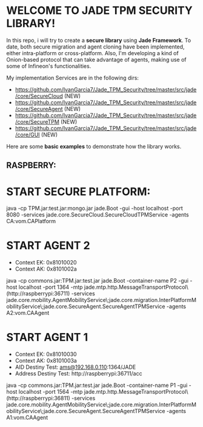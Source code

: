 
# WELCOME TO JADE TPM SECURITY LIBRARY!

In this repo, i will try to create a **secure library** using **Jade Framework**.
To date, both secure migration and agent cloning have been implemented, either intra-platform or cross-platform.
Also, I'm developing a kind of Onion-based protocol that can take advantage of agents, 
making use of some of Infineon's functionalities.

My implementation Services are in the following dirs:

* https://github.com/IvanGarcia7/Jade_TPM_Security/tree/master/src/jade/core/SecureCloud (NEW)
* https://github.com/IvanGarcia7/Jade_TPM_Security/tree/master/src/jade/core/SecureAgent (NEW)
* https://github.com/IvanGarcia7/Jade_TPM_Security/tree/master/src/jade/core/SecureTPM (NEW)
* https://github.com/IvanGarcia7/Jade_TPM_Security/tree/master/src/jade/core/GUI (NEW)

Here are some **basic examples** to demonstrate how the library works.

## RASPBERRY:

# START SECURE PLATFORM:

java -cp TPM.jar:test.jar:mongo.jar jade.Boot -gui -host localhost -port 8080 -services jade.core.SecureCloud.SecureCloudTPMService -agents CA:vom.CAPlatform


# START AGENT 2

* Context EK: 0x81010020
* Context AK: 0x8101002a


java -cp commons.jar:TPM.jar:test.jar jade.Boot -container-name P2 -gui -host localhost -port 1364 -mtp jade.mtp.http.MessageTransportProtocol\\(http://raspberrypi:36711\) -services jade.core.mobility.AgentMobilityService\\;jade.core.migration.InterPlatformMobilityService\\;jade.core.SecureAgent.SecureAgentTPMService -agents A2:vom.CAAgent


# START AGENT 1

* Context EK: 0x81010030
* Context AK: 0x8101003a
* AID Destiny Test: ams@192.168.0.110:1364/JADE
* Address Destiny Test: http://raspberrypi:36711/acc


java -cp commons.jar:TPM.jar:test.jar jade.Boot -container-name P1 -gui -host localhost -port 1564 -mtp jade.mtp.http.MessageTransportProtocol\\(http://raspberrypi:36811\) -services jade.core.mobility.AgentMobilityService\\;jade.core.migration.InterPlatformMobilityService\\;jade.core.SecureAgent.SecureAgentTPMService -agents A1:vom.CAAgent



